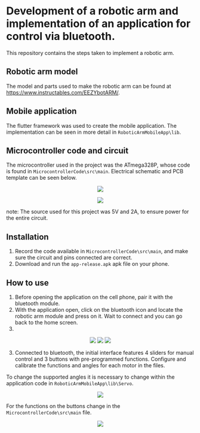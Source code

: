 # Development of a robotic arm and implementation of an application for control via bluetooth.

This repository contains the steps taken to implement a robotic arm.

## Robotic arm model

The model and parts used to make the robotic arm can be found at https://www.instructables.com/EEZYbotARM/.

## Mobile application

The flutter framework was used to create the mobile application. The implementation can be seen in more detail in `RoboticArmMobileApp\lib`.

## Microcontroller code and circuit

The microcontroller used in the project was the ATmega328P, whose code is found in `MicrocontrollerCode\src\main`. Electrical schematic and PCB template can be seen below. 

<p align="center">
  <img src="https://github.com/FernandoLKS/Robotic-Arm-Design/assets/114883109/6113f6c5-d720-48cb-b7bf-7d04be756f8a"
/>
<p align="center">
  <img src="https://github.com/FernandoLKS/Robotic-Arm-Design/assets/114883109/41cbd6b2-505e-4b58-9cbb-b90246b63d2d"
/>

note: The source used for this project was 5V and 2A, to ensure power for the entire circuit.

## Installation

1. Record the code available in `MicrocontrollerCode\src\main`, and make sure the circuit and pins connected are correct.
2. Download and run the `app-release.apk` apk file on your phone.

## How to use

1. Before opening the application on the cell phone, pair it with the bluetooth module.
2. With the application open, click on the bluetooth icon and locate the robotic arm module and press on it. Wait to connect and you can go back to the home screen.
3. 
<p align="center">
  <img src="https://github.com/FernandoLKS/Robotic-Arm-Design/assets/114883109/aacf7fd2-3a82-403e-b6f8-0c7c4bda952c"/>
  <img src="https://github.com/FernandoLKS/Robotic-Arm-Design/assets/114883109/adb19ff1-3173-46f3-8f62-70e1f5bc3616" />
  <img src="https://github.com/FernandoLKS/Robotic-Arm-Design/assets/114883109/d5f1a376-5fb5-4b7d-9eea-e00faf2de2d5"/>

3. Connected to bluetooth, the initial interface features 4 sliders for manual control and 3 buttons with pre-programmed functions. Configure and calibrate the functions and angles for each motor in the files. 

To change the supported angles it is necessary to change within the application code in `RoboticArmMobileApp\lib\Servo`.

<p align="center">
  <img src="https://github.com/FernandoLKS/Robotic-Arm-Design/assets/114883109/48424106-be40-4c6a-835a-20bb36aa5ad5"
/>

For the functions on the buttons change in the `MicrocontrollerCode\src\main` file.

<p align="center">
  <img src="https://github.com/FernandoLKS/Robotic-Arm-Design/assets/114883109/b59ee277-8055-486f-8952-131f70d7135f"
/>
